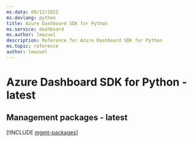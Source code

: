 ```yaml
---
ms.data: 09/12/2022
ms.devlang: python
title: Azure Dashboard SDK for Python
ms.service: dashboard
ms.author: lmazuel
description: Reference for Azure Dashboard SDK for Python
ms.topic: reference
author: lmazuel
---
```

# Azure Dashboard SDK for Python - latest

## Management packages - latest
[!INCLUDE [mgmt-packages](dashboard-mgmt-index.md)]